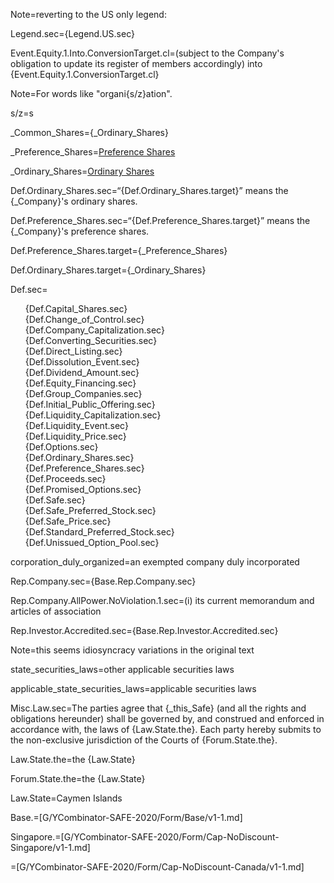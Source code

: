 
Note=reverting to the US only legend:

Legend.sec={Legend.US.sec}<br>

Event.Equity.1.Into.ConversionTarget.cl=(subject to the Company's obligation to update its register of members accordingly) into {Event.Equity.1.ConversionTarget.cl}

Note=For words like "organi{s/z}ation". 

s/z=s

_Common_Shares={_Ordinary_Shares}

_Preference_Shares=<a href='#Def.Preference_Shares.target' class='definedterm'>Preference Shares</a>

_Ordinary_Shares=<a href='#Def.Ordinary_Shares.target' class='definedterm'>Ordinary Shares</a>

Def.Ordinary_Shares.sec=“{Def.Ordinary_Shares.target}” means the {_Company}'s ordinary shares. 

Def.Preference_Shares.sec=“{Def.Preference_Shares.target}” means the {_Company}'s preference shares.

Def.Preference_Shares.target={_Preference_Shares}

Def.Ordinary_Shares.target={_Ordinary_Shares}

Def.sec=<ul type="none"><li>{Def.Capital_Shares.sec}</li><li>{Def.Change_of_Control.sec}</li><li>{Def.Company_Capitalization.sec}</li><li>{Def.Converting_Securities.sec}</li><li>{Def.Direct_Listing.sec}</li><li>{Def.Dissolution_Event.sec}</li><li>{Def.Dividend_Amount.sec}</li><li>{Def.Equity_Financing.sec}</li><li>{Def.Group_Companies.sec}</li><li>{Def.Initial_Public_Offering.sec}</li><li>{Def.Liquidity_Capitalization.sec}</li><li>{Def.Liquidity_Event.sec}</li><li>{Def.Liquidity_Price.sec}</li><li>{Def.Options.sec}</li><li>{Def.Ordinary_Shares.sec}</li><li>{Def.Preference_Shares.sec}</li><li>{Def.Proceeds.sec}</li><li>{Def.Promised_Options.sec}</li><li>{Def.Safe.sec}</li><li>{Def.Safe_Preferred_Stock.sec}</li><li>{Def.Safe_Price.sec}</li><li>{Def.Standard_Preferred_Stock.sec}</li><li>{Def.Unissued_Option_Pool.sec}</li></ul>


corporation_duly_organized=an exempted company duly incorporated

Rep.Company.sec={Base.Rep.Company.sec}

Rep.Company.AllPower.NoViolation.1.sec=(i) its current memorandum and articles of association

Rep.Investor.Accredited.sec={Base.Rep.Investor.Accredited.sec}

Note=this seems idiosyncracy variations in the original text

state_securities_laws=other applicable securities laws

applicable_state_securities_laws=applicable securities laws

Misc.Law.sec=The parties agree that {_this_Safe} (and all the rights and obligations hereunder) shall be governed by, and construed and enforced in accordance with, the laws of {Law.State.the}. Each party hereby submits to the non-exclusive jurisdiction of the Courts of {Forum.State.the}.

Law.State.the=the {Law.State}

Forum.State.the=the {Law.State}

Law.State=Caymen Islands

Base.=[G/YCombinator-SAFE-2020/Form/Base/v1-1.md]

Singapore.=[G/YCombinator-SAFE-2020/Form/Cap-NoDiscount-Singapore/v1-1.md]

=[G/YCombinator-SAFE-2020/Form/Cap-NoDiscount-Canada/v1-1.md]

